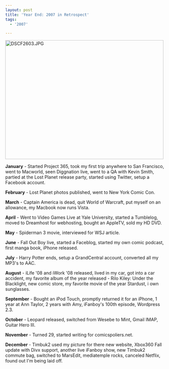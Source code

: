 ```yaml
---
layout: post
title: 'Year End: 2007 in Retrospect'
tags:
  - '2007'

---
```


<p><img src="http://www.the8thsign.com/wp-content/uploads/2008/01/dscf2603.jpg" alt="DSCF2603.JPG" border="0" width="500" height="375" /></p>

<p><strong>January</strong> - Started Project 365, took my first trip anywhere to San Francisco, went to Macworld, seen Diggnation live, went to a QA with Kevin Smith, partied at the Lost Planet release party, started using Twitter, setup a Facebook account.</p>

<p><strong>February</strong> - Lost Planet photos published, went to New York Comic Con.</p>

<p><strong>March</strong> - Captain America is dead, quit World of Warcraft, put myself on an allowance, my Macbook now runs Vista.</p>

<p><strong>April</strong> - Went to Video Games Live at Yale University, started a Tumblelog, moved to Dreamhost for webhosting, bought an AppleTV, sold my HD DVD.</p>

<p><strong>May</strong> - Spiderman 3 movie, interviewed for WSJ article.</p>

<p><strong>June</strong> - Fall Out Boy live, started a Faceblog, started my own comic podcast, first manga book, iPhone released.</p>

<p><strong>July</strong> - Harry Potter ends, setup a GrandCentral account, converted all my MP3's to AAC.</p>

<p><strong>August</strong> - iLife '08 and iWork '08 released, lived in my car, got into a car accident, my favorite album of the year released - Rilo Kiley: Under the Blacklight, new comic store, my favorite movie of the year Stardust, i own sunglasses.</p>

<p><strong>September</strong> - Bought an iPod Touch, promptly returned it for an iPhone, 1 year at Ann Taylor, 2 years with Amy, iFanboy's 100th episode, Wordpress 2.3.</p>

<p><strong>October</strong> - Leopard released, switched from Wesebe to Mint, Gmail IMAP, Guitar Hero III.</p>

<p><strong>November</strong> - Turned 29, started writing for comicspoliers.net.</p>

<p><strong>December</strong> - Timbuk2 used my picture for there new website, Xbox360 Fall update with Divx support, another live iFanboy show, new Timbuk2 commute bag, switched to MarsEdit, mediatemple rocks, canceled Netflix, found out I'm being laid off.</p>

